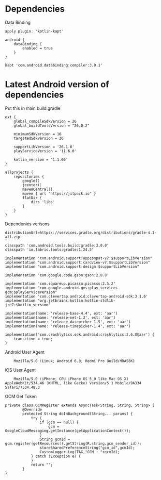 # Dependencies

Data Binding
```
apply plugin: 'kotlin-kapt'

android {
    dataBinding {
        enabled = true
    }
}

kapt 'com.android.databinding:compiler:3.0.1'
```

# Latest Android version of dependencies

Put this in main build.gradle

    ext {
        global_compileSdkVersion = 26
        global_buildToolsVersion = "26.0.2"

        minimumSdkVersion = 16
        targetedSdkVersion = 26

        supportLibVersion = '26.1.0'
        playServiceVersion = '11.6.0'

        kotlin_version = '1.1.60'
    }
    
    allprojects {
        repositories {
            google()
            jcenter()
            mavenCentral()
            maven { url "https://jitpack.io" }
            flatDir {
                dirs 'libs'
            }
        }
    }


Dependenies verisons

    distributionUrl=https\://services.gradle.org/distributions/gradle-4.1-all.zip

    classpath 'com.android.tools.build:gradle:3.0.0'
    classpath 'io.fabric.tools:gradle:1.24.5'
    
    implementation "com.android.support:appcompat-v7:$supportLibVersion"
    implementation "com.android.support:cardview-v7:$supportLibVersion"
    implementation "com.android.support:design:$supportLibVersion"
    
    implementation 'com.google.code.gson:gson:2.8.0'
    
    implementation 'com.squareup.picasso:picasso:2.5.2'
    implementation "com.google.android.gms:play-services-gcm:$playServiceVersion"
    implementation 'com.clevertap.android:clevertap-android-sdk:3.1.6'
    implementation "org.jetbrains.kotlin:kotlin-stdlib-jre7:$kotlin_version"
    
    implementation(name: 'release-base-4.4', ext: 'aar')
    implementation(name: 'release-net-1.3', ext: 'aar')
    implementation(name: 'release-datepicker-1.9', ext: 'aar')
    implementation(name: 'release-timepicker-1.4', ext: 'aar')
    
    implementation('com.crashlytics.sdk.android:crashlytics:2.6.8@aar') {
        transitive = true;
    }
    
    
Android User Agent
```
    Mozilla/5.0 (Linux; Android 6.0; Redmi Pro Build/MRA58K)
```

iOS User Agent
```
    Mozilla/5.0 (iPhone; CPU iPhone OS 5_0 like Mac OS X) AppleWebKit/534.46 (KHTML, like Gecko) Version/5.1 Mobile/9A334 Safari/7534.48.3
```

GCM Get Token   
```
private class GCMRegister extends AsyncTask<String, String, String> {
        @Override
        protected String doInBackground(String... params) {
            try {
                if (gcm == null) {
                    gcm = GoogleCloudMessaging.getInstance(getApplicationContext());
                }
                String gcmId = gcm.register(getResources().getString(R.string.gcm_sender_id));
                storeSharedPreferenceString("gcm_id",gcmId);
                CustomLogger.Log(TAG,"GCM : "+gcmId);
            } catch (Exception e) {
            }
            return "";
        }
}
```
